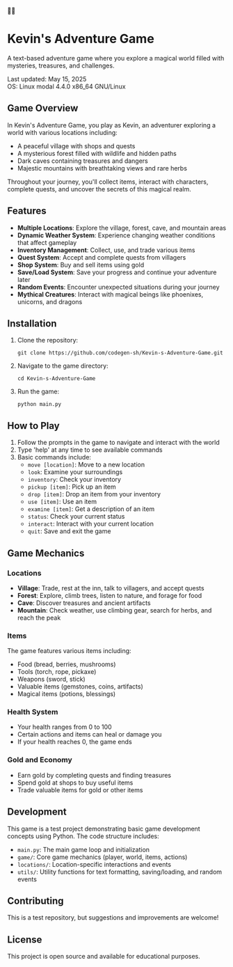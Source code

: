 🌈🌈
# Kevin's Adventure Game

A text-based adventure game where you explore a magical world filled with mysteries, treasures, and challenges.

Last updated: May 15, 2025  
OS: Linux modal 4.4.0 x86_64 GNU/Linux

## Game Overview

In Kevin's Adventure Game, you play as Kevin, an adventurer exploring a world with various locations including:
- A peaceful village with shops and quests
- A mysterious forest filled with wildlife and hidden paths
- Dark caves containing treasures and dangers
- Majestic mountains with breathtaking views and rare herbs

Throughout your journey, you'll collect items, interact with characters, complete quests, and uncover the secrets of this magical realm.

## Features

- **Multiple Locations**: Explore the village, forest, cave, and mountain areas
- **Dynamic Weather System**: Experience changing weather conditions that affect gameplay
- **Inventory Management**: Collect, use, and trade various items
- **Quest System**: Accept and complete quests from villagers
- **Shop System**: Buy and sell items using gold
- **Save/Load System**: Save your progress and continue your adventure later
- **Random Events**: Encounter unexpected situations during your journey
- **Mythical Creatures**: Interact with magical beings like phoenixes, unicorns, and dragons

## Installation

1. Clone the repository:
   ```
   git clone https://github.com/codegen-sh/Kevin-s-Adventure-Game.git
   ```

2. Navigate to the game directory:
   ```
   cd Kevin-s-Adventure-Game
   ```

3. Run the game:
   ```
   python main.py
   ```

## How to Play

1. Follow the prompts in the game to navigate and interact with the world
2. Type 'help' at any time to see available commands
3. Basic commands include:
   - `move [location]`: Move to a new location
   - `look`: Examine your surroundings
   - `inventory`: Check your inventory
   - `pickup [item]`: Pick up an item
   - `drop [item]`: Drop an item from your inventory
   - `use [item]`: Use an item
   - `examine [item]`: Get a description of an item
   - `status`: Check your current status
   - `interact`: Interact with your current location
   - `quit`: Save and exit the game

## Game Mechanics

### Locations
- **Village**: Trade, rest at the inn, talk to villagers, and accept quests
- **Forest**: Explore, climb trees, listen to nature, and forage for food
- **Cave**: Discover treasures and ancient artifacts
- **Mountain**: Check weather, use climbing gear, search for herbs, and reach the peak

### Items
The game features various items including:
- Food (bread, berries, mushrooms)
- Tools (torch, rope, pickaxe)
- Weapons (sword, stick)
- Valuable items (gemstones, coins, artifacts)
- Magical items (potions, blessings)

### Health System
- Your health ranges from 0 to 100
- Certain actions and items can heal or damage you
- If your health reaches 0, the game ends

### Gold and Economy
- Earn gold by completing quests and finding treasures
- Spend gold at shops to buy useful items
- Trade valuable items for gold or other items

## Development

This game is a test project demonstrating basic game development concepts using Python. The code structure includes:
- `main.py`: The main game loop and initialization
- `game/`: Core game mechanics (player, world, items, actions)
- `locations/`: Location-specific interactions and events
- `utils/`: Utility functions for text formatting, saving/loading, and random events

## Contributing

This is a test repository, but suggestions and improvements are welcome!

## License

This project is open source and available for educational purposes.

